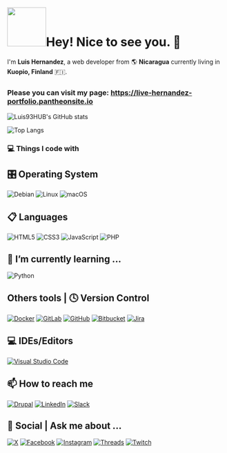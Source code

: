 # <img src="https://media.giphy.com/media/v1.Y2lkPTc5MGI3NjExZWNleGtqdnBxOGUzNHBvbWk5MTJ6cTNqNDAzYmE4azc3NHhhZ3R6eiZlcD12MV9zdGlja2Vyc19zZWFyY2gmY3Q9cw/IauL6LvGNlT3ffhcqq/giphy.gif" width="90"/>Hey! Nice to see you. 👋

<!--
**Luis93Hub/Luis93Hub** is a ✨ _special_ ✨ repository because its `README.md` (this file) appears on your GitHub profile.

Here are some ideas to get you started:

- 🔭 I’m currently working on ...
- 👯 I’m looking to collaborate on ...
- 🤔 I’m looking for help with ...
- 😄 Pronouns: ...
- ⚡ Fun fact: ...
-->

I'm **Luis Hernandez**, a web developer from 🌎 **Nicaragua** currently living in **Kuopio, Finland** 🇫🇮. 

##
### Please you can visit my page: https://live-hernandez-portfolio.pantheonsite.io

![Luis93HUB's GitHub stats](https://github-readme-stats.vercel.app/api?username=Luis93HUB&show_icons=true&theme=dark)

![Top Langs](https://github-readme-stats.vercel.app/api/top-langs/?username=Luis93Hub&layout=compact&theme=dark)

### 💻 Things I code with

## 🎛️ Operating System
![Debian](https://img.shields.io/badge/Debian-D70A53?style=for-the-badge&logo=debian&logoColor=white)
![Linux](https://img.shields.io/badge/Linux-FCC624?style=for-the-badge&logo=linux&logoColor=black)
![macOS](https://img.shields.io/badge/mac%20os-000000?style=for-the-badge&logo=macos&logoColor=F0F0F0)

## 📋 Languages
![HTML5](https://img.shields.io/badge/html5-%23E34F26.svg?style=for-the-badge&logo=html5&logoColor=white)
![CSS3](https://img.shields.io/badge/css3-%231572B6.svg?style=for-the-badge&logo=css3&logoColor=white)
![JavaScript](https://img.shields.io/badge/javascript-%23323330.svg?style=for-the-badge&logo=javascript&logoColor=%23F7DF1E)
![PHP](https://img.shields.io/badge/php-%23777BB4.svg?style=for-the-badge&logo=php&logoColor=white)

## 🌱 I’m currently learning ...
![Python](https://img.shields.io/badge/python-3670A0?style=for-the-badge&logo=python&logoColor=ffdd54)

## Others tools | 🕓 Version Control
[![Docker](https://img.shields.io/badge/docker-%230db7ed.svg?style=for-the-badge&logo=docker&logoColor=white)](https://www.docker.com/#build)
[![GitLab](https://img.shields.io/badge/gitlab-%23181717.svg?style=for-the-badge&logo=gitlab&logoColor=white)]()
[![GitHub](https://img.shields.io/badge/github-%23121011.svg?style=for-the-badge&logo=github&logoColor=white)]()
[![Bitbucket](https://img.shields.io/badge/bitbucket-%230047B3.svg?style=for-the-badge&logo=bitbucket&logoColor=white)](https://bitbucket.org/third_reef/workspace/overview/)
[![Jira](https://img.shields.io/badge/jira-%230A0FFF.svg?style=for-the-badge&logo=jira&logoColor=white)](https://thirdreef.atlassian.net/jira/your-work)

## 💻 IDEs/Editors
[![Visual Studio Code](https://img.shields.io/badge/Visual%20Studio%20Code-0078d7.svg?style=for-the-badge&logo=visual-studio-code&logoColor=white)](https://code.visualstudio.com/)

## 📫 How to reach me
[![Drupal](https://img.shields.io/badge/drupal-%230678BE.svg?style=for-the-badge&logo=drupal&logoColor=white)](https://www.drupal.org/user)
[![LinkedIn](https://img.shields.io/badge/linkedin-%230077B5.svg?style=for-the-badge&logo=linkedin&logoColor=white)](https://www.linkedin.com/in/luis-hern%C3%A1ndez-g%C3%B3mez-135bb416b/)
[![Slack](https://img.shields.io/badge/Slack-4A154B?style=for-the-badge&logo=slack&logoColor=white)](https://app.slack.com/client/T06GX3JTS/C06GX3K08)

## 💬 Social | Ask me about ...
[![X](https://img.shields.io/badge/X-%23000000.svg?style=for-the-badge&logo=X&logoColor=white)](https://twitter.com/LuisCar28050784)
[![Facebook](https://img.shields.io/badge/Facebook-%231877F2.svg?style=for-the-badge&logo=Facebook&logoColor=white)](https://www.facebook.com/jo.hern.39)
[![Instagram](https://img.shields.io/badge/Instagram-%23E4405F.svg?style=for-the-badge&logo=Instagram&logoColor=white)](https://www.instagram.com/luis_hernandez993/)
[![Threads](https://img.shields.io/badge/Threads-000000?style=for-the-badge&logo=Threads&logoColor=white)](https://www.threads.net/@luis_hernandez993)
[![Twitch](https://img.shields.io/badge/Twitch-%239146FF.svg?style=for-the-badge&logo=Twitch&logoColor=white)](https://www.twitch.tv/lchg93)
